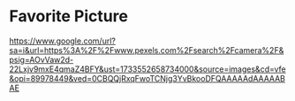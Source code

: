 # Favorite Picture 
https://www.google.com/url?sa=i&url=https%3A%2F%2Fwww.pexels.com%2Fsearch%2Fcamera%2F&psig=AOvVaw2d-22Lxjv9mxE4qmaZ4BFY&ust=1733552658734000&source=images&cd=vfe&opi=89978449&ved=0CBQQjRxqFwoTCNjg3YvBkooDFQAAAAAdAAAAABAE